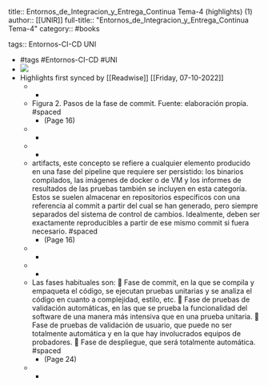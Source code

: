 title:: Entornos_de_Integracion_y_Entrega_Continua Tema-4 (highlights) (1)
author:: [[UNIR]]
full-title:: "Entornos_de_Integracion_y_Entrega_Continua Tema-4"
category:: #books

tags:: Entornos-CI-CD UNI

- #tags #Entornos-CI-CD #UNI
- ![](https://readwise-assets.s3.amazonaws.com/media/uploaded_book_covers/profile_22942/b0518fce-a66f-4dbf-a68e-f7dfff19cbad.jpg)
- Highlights first synced by [[Readwise]] [[Friday, 07-10-2022]]
	- -
	- Figura 2. Pasos de la fase de commit. Fuente: elaboración propia. #spaced
		- (Page 16)
	- -
	- -
	- artifacts,  este  concepto  se  refiere  a  cualquier elemento producido en una fase del pipeline que requiere ser persistido: los binarios compilados,  las  imágenes  de  docker  o  de  VM  y  los  informes  de  resultados  de  las pruebas  también  se  incluyen  en  esta  categoría.  Estos  se  suelen  almacenar  en repositorios  específicos  con  una  referencia  al  commit  a  partir  del  cual  se  han generado, pero siempre separados del sistema de control de cambios. Idealmente, deben  ser  exactamente  reproducibles  a  partir  de  ese  mismo  commit  si  fuera necesario. #spaced
		- (Page 16)
	- -
	- -
	- Las fases habituales son:   Fase de commit, en la que se compila y empaqueta el código, se ejecutan pruebas unitarias y se analiza el código en cuanto a complejidad, estilo, etc.   Fase de pruebas de validación automáticas, en las que se prueba la funcionalidad del software de una manera más intensiva que en una prueba unitaria.   Fase  de  pruebas  de  validación  de  usuario,  que  puede  no  ser  totalmente automática y en la que hay involucrados equipos de probadores.   Fase de despliegue, que será totalmente automática. #spaced
		- (Page 24)
	- -